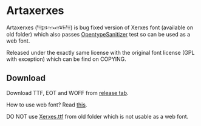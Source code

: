 Artaxerxes
==========
Artaxerxes (𐎠𐎼𐎫𐎧𐏁𐏂𐎠) is bug fixed version of Xerxes font (available on old folder) which also
passes [OpentypeSanitizer](https://code.google.com/p/ots/) test so can be
used as a web font.

Released under the exactly same license with the original font license (GPL with exception)
which can be find on COPYING.

Download
--------
Download TTF, EOT and WOFF from [release tab](https://github.com/PersianWikipedia/persianfonts/releases).

How to use web font? Read [this](https://github.com/PersianWikipedia/persianfonts#how-to-use).

DO NOT use [Xerxes.ttf](http://persian.ir/images/7/70/Xerxes.ttf) from old folder which is not usable as a web font.
